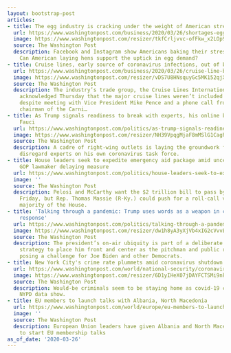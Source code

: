```yaml
---
layout: bootstrap-post
articles:
- title: The egg industry is cracking under the weight of American stress baking
  url: https://www.washingtonpost.com/business/2020/03/26/shortages-eggs-stress-baking/
  image: https://www.washingtonpost.com/resizer/tkfCrljvvc-ofFkw_x2LOp9QKc0=/1440x0/smart/arc-anglerfish-washpost-prod-washpost.s3.amazonaws.com/public/JQZCGZTPGMI6VIKWABELMLG3KE.jpg
  source: The Washington Post
  description: Facebook and Instagram show Americans baking their stress into submission.
    Can American laying hens support the uptick in egg demand?
- title: Cruise lines, early source of coronavirus infections, out of bailout package
  url: https://www.washingtonpost.com/business/2020/03/26/cruise-line-bailout/
  image: https://www.washingtonpost.com/resizer/vDS7U8HNsquyGc5MK152qjXNgcE=/1440x0/smart/arc-anglerfish-washpost-prod-washpost.s3.amazonaws.com/public/3SVHVFDPVEI6VIKWABELMLG3KE.jpg
  source: The Washington Post
  description: The industry’s trade group, the Cruise Lines International Association,
    acknowledged Thursday that the major cruise lines weren’t included in the package,
    despite meeting with Vice President Mike Pence and a phone call from Micky Arison,
    chairman of the Carni…
- title: As Trump signals readiness to break with experts, his online base assails
    Fauci
  url: https://www.washingtonpost.com/politics/as-trump-signals-readiness-to-break-with-experts-his-online-base-assails-fauci/2020/03/26/3802de14-6df6-11ea-aa80-c2470c6b2034_story.html
  image: https://www.washingtonpost.com/resizer/NH39VpqgMjaF8mMSlG1CagRhAyI=/1440x0/smart/arc-anglerfish-washpost-prod-washpost.s3.amazonaws.com/public/6EWHBETLVII6VMMZHKLZTRKFCI.jpg
  source: The Washington Post
  description: A cadre of right-wing outlets is laying the groundwork for Trump to
    disregard experts on his own coronavirus task force.
- title: House leaders seek to expedite emergency aid package amid uncertainty about
    GOP lawmaker delaying measure
  url: https://www.washingtonpost.com/politics/house-leaders-seek-to-expedite-emergency-aid-package-amid-uncertainty-about-gop-lawmaker-delaying-measure/2020/03/26/392c9dba-6f7d-11ea-a3ec-70d7479d83f0_story.html
  image: ''
  source: The Washington Post
  description: Pelosi and McCarthy want the $2 trillion bill to pass by voice vote
    Friday, but Rep. Thomas Massie (R-Ky.) could push for a roll-call vote by the
    majority of the House.
- title: 'Talking through a pandemic: Trump uses words as a weapon in coronavirus
    response'
  url: https://www.washingtonpost.com/politics/talking-through-a-pandemic-trump-uses-words-as-a-weapon-in-coronavirus-response/2020/03/26/bce954fe-6f6e-11ea-aa80-c2470c6b2034_story.html
  image: https://www.washingtonpost.com/resizer/dw1h8yA3yXjVb4xIG2cVvvEh1Ys=/1440x0/smart/arc-anglerfish-washpost-prod-washpost.s3.amazonaws.com/public/RTW4B5DO6II6VIKWABELMLG3KE.jpg
  source: The Washington Post
  description: The president’s on-air ubiquity is part of a deliberate White House
    strategy to place him front and center as the pitchman and public relations impresario,
    posing a challenge for Joe Biden and other Democrats.
- title: New York City's crime rate plummets amid coronavirus shutdown
  url: https://www.washingtonpost.com/world/national-security/coronavirus-new-york-city-crime/2020/03/26/6a408e94-6f9a-11ea-a3ec-70d7479d83f0_story.html
  image: https://www.washingtonpost.com/resizer/6D1yIHeX07jDAYFCTSMi9nkxnQY=/1440x0/smart/arc-anglerfish-washpost-prod-washpost.s3.amazonaws.com/public/5KHOMODPTUI6VI7MODLUPHMD6A.jpg
  source: The Washington Post
  description: Would-be criminals seem to be staying home as covid-19 cases soar,
    NYPD data show.
- title: EU members to launch talks with Albania, North Macedonia
  url: https://www.washingtonpost.com/world/europe/eu-members-to-launch-talks-with-albania-north-macedonia/2020/03/26/8991436c-6fb1-11ea-a156-0048b62cdb51_story.html
  image: ''
  source: The Washington Post
  description: European Union leaders have given Albania and North Macedonia the greenlight
    to start EU membership talks
as_of_date: '2020-03-26'
---
```


